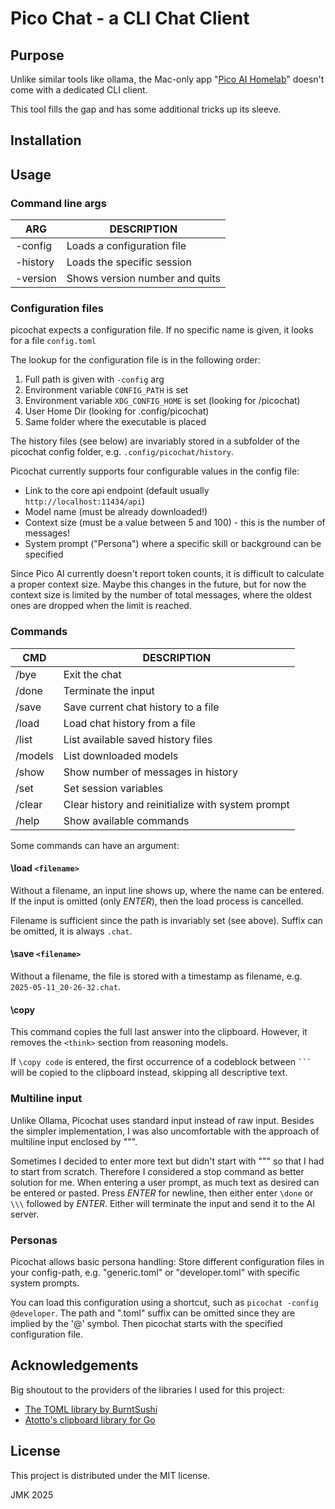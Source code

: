 # Pico Chat - a CLI Chat Client

## Purpose
Unlike similar tools like ollama, the Mac-only app "[Pico AI Homelab](https://picogpt.app/)" doesn't come with a dedicated CLI client.

This tool fills the gap and has some additional tricks up its sleeve.

## Installation

## Usage

### Command line args

| ARG      | DESCRIPTION                    |
| -------- | ------------------------------ |
| -config  | Loads a configuration file     |
| -history | Loads the specific session     |
| -version | Shows version number and quits |

### Configuration files

picochat expects a configuration file. If no specific name is given, it looks for a file `config.toml`

The lookup for the configuration file is in the following order:

 1. Full path is given with `-config` arg
 2. Environment variable `CONFIG_PATH` is set
 3. Environment variable  `XDG_CONFIG_HOME` is set (looking for /picochat)
 4. User Home Dir (looking for .config/picochat)
 5. Same folder where the executable is placed

The history files (see below) are invariably stored in a subfolder of the picochat config folder, e.g. `.config/picochat/history`.

Picochat currently supports four configurable values in the config file:

 * Link to the core api endpoint (default usually `http://localhost:11434/api`)
 * Model name (must be already downloaded!)
 * Context size (must be a value between 5 and 100) - this is the number of messages!
 * System prompt ("Persona") where a specific skill or background can be specified

Since Pico AI currently doesn't report token counts, it is difficult to calculate a proper context size. Maybe this changes in the future, but for now the context size is limited by the number of total messages, where the oldest ones are dropped when the limit is reached.

### Commands

| CMD      | DESCRIPTION |
| -------- | ------------------------------------------------- |
| /bye     | Exit the chat |
| /done    | Terminate the input |
| /save    | Save current chat history to a file |
| /load    | Load chat history from a file |
| /list    | List available saved history files |
| /models  | List downloaded models |
| /show    | Show number of messages in history |
| /set     | Set session variables |
| /clear   | Clear history and reinitialize with system prompt |
| /help    | Show available commands |

Some commands can have an argument:

#### \load `<filename>`

Without a filename, an input line shows up, where the name can be entered. If the input is omitted (only _ENTER_), then the load process is cancelled.

Filename is sufficient since the path is invariably set (see above). Suffix can be omitted, it is always `.chat`.

#### \save `<filename>`

Without a filename, the file is stored with a timestamp as filename, e.g. `2025-05-11_20-26-32.chat`.


#### \copy

This command copies the full last answer into the clipboard. However, it removes the `<think>` section from reasoning models.

If `\copy code` is entered, the first occurrence of a codeblock between ` ``` ` will be copied to the clipboard instead, skipping all descriptive text.


### Multiline input
Unlike Ollama, Picochat uses standard input instead of raw input. Besides the simpler implementation, I was also uncomfortable with the approach of multiline input enclosed by """.

Sometimes I decided to enter more text but didn't start with """ so that I had to start from scratch. Therefore I considered a stop command as better solution for me. When entering a user prompt, as much text as desired can be entered or pasted. Press _ENTER_ for newline, then either enter `\done` or `\\\` followed by _ENTER_. Either will terminate the input and send it to the AI server.


### Personas

Picochat allows basic persona handling: Store different configuration files in your config-path, e.g. "generic.toml" or "developer.toml" with specific system prompts.

You can load this configuration using a shortcut, such as `picochat -config @developer`. The path and ".toml" suffix can be omitted since they are implied by the '@' symbol. Then picochat starts with the specified configuration file.


## Acknowledgements

Big shoutout to the providers of the libraries I used for this project:

 * [The TOML library by BurntSushi](https://github.com/BurntSushi/toml)
 * [Atotto's clipboard library for Go](https://github.com/atotto/clipboard)


## License

This project is distributed under the MIT license.

JMK 2025
